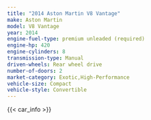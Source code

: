 ```yaml
---
title: "2014 Aston Martin V8 Vantage"
make: Aston Martin
model: V8 Vantage
year: 2014
engine-fuel-type: premium unleaded (required)
engine-hp: 420
engine-cylinders: 8
transmission-type: Manual
driven-wheels: Rear wheel drive
number-of-doors: 2
market-category: Exotic,High-Performance
vehicle-size: Compact
vehicle-style: Convertible
---
```


{{< car_info >}}

